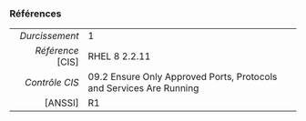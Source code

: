 ### Références

|                 |    |
|----------------:|:---|
|   *Durcissement*| 1 |
|*Référence* [CIS]| RHEL 8 2.2.11 |
|   *Contrôle CIS*| 09.2 Ensure Only Approved Ports, Protocols and Services Are Running |
|          [ANSSI]| R1 |
